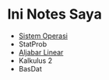 # Ini Notes Saya

- [Sistem Operasi](os/os.md)
- StatProb
- [Aljabar Linear](aljabar_linear/aljabar_linear.md)
- Kalkulus 2
- BasDat
